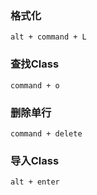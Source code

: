### 格式化
	alt + command + L

### 查找Class
	command + o
	
### 删除单行
	command + delete
	
### 导入Class
	alt + enter